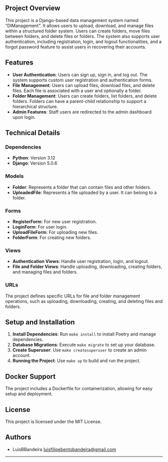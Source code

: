 ## Project Overview

This project is a Django-based data management system named "DlManagement". It allows users to upload, download, and manage files within a structured folder system. Users can create folders, move files between folders, and delete files or folders. The system also supports user authentication, including registration, login, and logout functionalities, and a forgot password feature to assist users in recovering their accounts.

## Features

- **User Authentication**: Users can sign up, sign in, and log out. The system supports custom user registration and authentication forms.
- **File Management**: Users can upload files, download files, and delete files. Each file is associated with a user and optionally a folder.
- **Folder Management**: Users can create folders, list folders, and delete folders. Folders can have a parent-child relationship to support a hierarchical structure.
- **Admin Features**: Staff users are redirected to the admin dashboard upon login.

## Technical Details

### Dependencies

- **Python**: Version 3.12
- **Django**: Version 5.0.6

### Models

- **Folder**: Represents a folder that can contain files and other folders.
- **UploadedFile**: Represents a file uploaded by a user. It can belong to a folder.

### Forms

- **RegisterForm**: For new user registration.
- **LoginForm**: For user login.
- **UploadFileForm**: For uploading new files.
- **FolderForm**: For creating new folders.

### Views

- **Authentication Views**: Handle user registration, login, and logout.
- **File and Folder Views**: Handle uploading, downloading, creating folders, and managing files and folders.

### URLs

The project defines specific URLs for file and folder management operations, such as uploading, downloading, creating, and deleting files and folders.

## Setup and Installation

1. **Install Dependencies**: Run `make install` to install Poetry and manage dependencies.
2. **Database Migrations**: Execute `make migrate` to set up your database.
3. **Create Superuser**: Use `make createsuperuser` to create an admin account.
4. **Running the Project**: Use `make up` to build and run the project.

## Docker Support

The project includes a Dockerfile for containerization, allowing for easy setup and deployment.

## License

This project is licensed under the MIT License.

## Authors

- LuisBBandeira <luisfilipebentobandeira@gmail.com>

---
